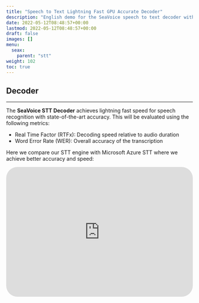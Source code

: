 ```yaml
---
title: "Speech to Text Lightning Fast GPU Accurate Decoder"
description: "English demo for the SeaVoice speech to text decoder with lightning fast speed and cutting edge accuracy"
date: 2022-05-12T08:48:57+00:00
lastmod: 2022-05-12T08:48:57+00:00
draft: false
images: []
menu:
  seax:
    parent: "stt"
weight: 102
toc: true
---
```


## Decoder
-------------------

The **SeaVoice STT Decoder** achieves lightning fast speed for speech recognition with state-of-the-art accuracy. This will be evaluated using the following metrics:

- Real Time Factor (RTFx): Decoding speed relative to audio duration
- Word Error Rate (WER): Overall accuracy of the transcription

Here we compare our STT engine with Microsoft Azure STT where we achieve better accuracy and speed:

   <iframe width="100%" height="350px" src="https://www.youtube.com/embed/srtuomT4ucs" title="YouTube video player" frameborder="0" allow="accelerometer; autoplay; clipboard-write; encrypted-media; gyroscope; picture-in-picture" allowfullscreen style="border-radius: 30px;"></iframe>
